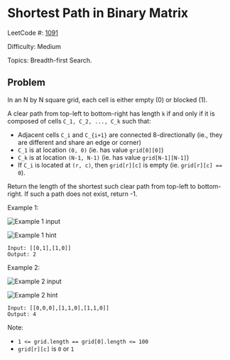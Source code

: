 # Shortest Path in Binary Matrix

LeetCode #: [1091](https://leetcode.com/problems/shortest-path-in-binary-matrix/)

Difficulty: Medium

Topics: Breadth-first Search.

## Problem

In an N by N square grid, each cell is either empty (0) or blocked (1).

A clear path from top-left to bottom-right has length `k` if and only if it is composed of cells `C_1, C_2, ..., C_k` such that:

- Adjacent cells `C_i` and `C_{i+1}` are connected 8-directionally (ie., they are different and share an edge or corner)
- `C_1` is at location `(0, 0)` (ie. has value `grid[0][0]`)
- `C_k` is at location `(N-1, N-1)` (ie. has value `grid[N-1][N-1]`)
- If `C_i` is located at `(r, c)`, then `grid[r][c]` is empty (ie. `grid[r][c] == 0`).

Return the length of the shortest such clear path from top-left to bottom-right.  If such a path does not exist, return -1.

Example 1:

![Example 1 input](https://assets.leetcode.com/uploads/2019/08/04/example1_1.png)

![Example 1 hint](https://assets.leetcode.com/uploads/2019/08/04/example1_2.png)

```text
Input: [[0,1],[1,0]]
Output: 2
```

Example 2:

![Example 2 input](https://assets.leetcode.com/uploads/2019/08/04/example2_1.png)

![Example 2 hint](https://assets.leetcode.com/uploads/2019/08/04/example2_2.png)

```text
Input: [[0,0,0],[1,1,0],[1,1,0]]
Output: 4
```

Note:

- `1 <= grid.length == grid[0].length <= 100`
- `grid[r][c]` is `0` or `1`
